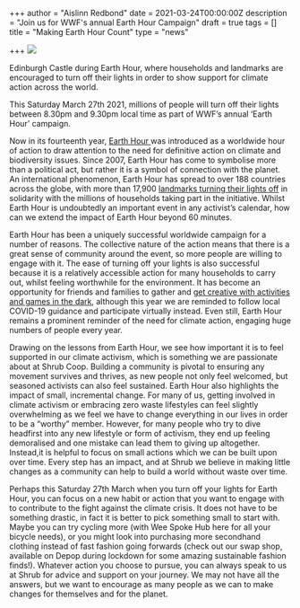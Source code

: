 +++
author = "Aislinn Redbond"
date = 2021-03-24T00:00:00Z
description = "Join us for WWF's annual Earth Hour Campaign"
draft = true
tags = []
title = "Making Earth Hour Count"
type = "news"

+++
![](https://res.cloudinary.com/shrub-co-op/image/upload/v1616609177/shrubcoop.org/media/earth_hour_yzy3jy.jpg)

Edinburgh Castle during Earth Hour, where households and landmarks are encouraged to turn off their lights in order to show support for climate action across the world.

This Saturday March 27th 2021, millions of people will turn off their lights between 8.30pm and 9.30pm local time as part of WWF’s annual ‘Earth Hour’ campaign.

Now in its fourteenth year, [Earth Hour ](https://www.earthhour.org/take-part)was introduced as a worldwide hour of action to draw attention to the need for definitive action on climate and biodiversity issues. Since 2007, Earth Hour has come to symbolise more than a political act, but rather it is a symbol of connection with the planet. An international phenomenon, Earth Hour has spread to over 188 countries across the globe, with more than 17,900 [landmarks turning their lights off](https://www.bbc.co.uk/newsround/47747383) in solidarity with the millions of households taking part in the initiative. Whilst Earth Hour is undoubtedly an important event in any activist’s calendar, how can we extend the impact of Earth Hour beyond 60 minutes.

Earth Hour has been a uniquely successful worldwide campaign for a number of reasons. The collective nature of the action means that there is a great sense of community around the event, so more people are willing to engage with it. The ease of turning off your lights is also successful because it is a relatively accessible action for many households to carry out, whilst feeling worthwhile for the environment. It has become an opportunity for friends and families to gather and [get creative with activities and games in the dark](https://latest.earthhour.org/earthhour-at-home?hsCtaTracking=19ae5736-45b6-4b93-88cd-88cc8ca1d699%7Cc980ae46-8b36-4ad4-8a22-8dbb5ca421d7), although this year we are reminded to follow local COVID-19 guidance and participate virtually instead. Even still, Earth Hour remains a prominent reminder of the need for climate action, engaging huge numbers of people every year.

Drawing on the lessons from Earth Hour, we see how important it is to feel supported in our climate activism, which is something we are passionate about at Shrub Coop. Building a community is pivotal to ensuring any movement survives and thrives, as new people not only feel welcomed, but seasoned activists can also feel sustained. Earth Hour also highlights the impact of small, incremental change. For many of us, getting involved in climate activism or embracing zero waste lifestyles can feel slightly overwhelming as we feel we have to change everything in our lives in order to be a “worthy” member. However, for many people who try to dive headfirst into any new lifestyle or form of activism, they end up feeling demoralised and one mistake can lead them to giving up altogether. Instead,it is helpful to focus on small actions which we can be built upon over time. Every step has an impact, and at Shrub we believe in making little changes as a community can help to build a world without waste over time.

Perhaps this Saturday 27th March when you turn off your lights for Earth Hour, you can focus on a new habit or action that you want to engage with to contribute to the fight against the climate crisis. It does not have to be something drastic, in fact it is better to pick something small to start with. Maybe you can try cycling more (with Wee Spoke Hub here for all your bicycle needs), or you might look into purchasing more secondhand clothing instead of fast fashion going forwards (check out our swap shop, available on Depop during lockdown for some amazing sustainable fashion finds!). Whatever action you choose to pursue, you can always speak to us at Shrub for advice and support on your journey. We may not have all the answers, but we want to encourage as many people as we can to make changes for themselves and for the planet.